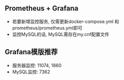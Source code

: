 ## Prometheus + Grafana
- 若要新增监控服务, 仅需更新docker-compose.yml 和 prometheus/prometheus.yml即可
- 监控MySQL的话, MySQL需存在my.cnf配置文件

## Grafana模版推荐
- 服务器监控: 11074, 1860
- MySQL监控: 7362
